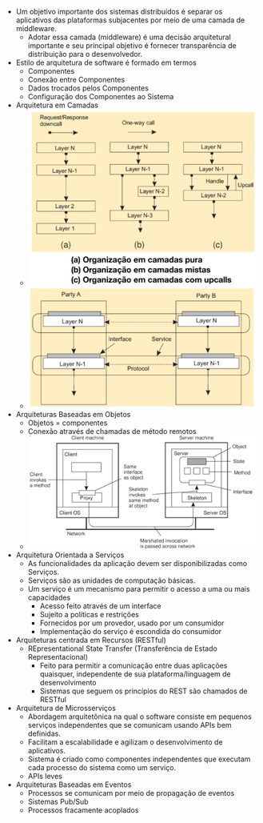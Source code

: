 - Um objetivo importante dos sistemas distribuídos é separar os aplicativos das plataformas subjacentes por meio de uma camada de middleware.
	- Adotar essa camada (middleware) é uma decisão arquitetural importante e seu principal objetivo é fornecer transparência de distribuição para o desenvolvedor.
- Estilo de arquitetura de software é formado em termos
	- Componentes
	- Conexão entre Componentes
	- Dados trocados pelos Componentes
	- Configuração dos Componentes ao Sistema
- Arquitetura em Camadas
	- ![image.png](../assets/image_1677163759171_0.png)
	- ![image.png](../assets/image_1677163767662_0.png)
- Arquiteturas Baseadas em Objetos
	- Objetos = componentes
	- Conexão através de chamadas de método remotos
	- ![image.png](../assets/image_1677163849319_0.png)
- Arquitetura Orientada a Serviços
	- As funcionalidades da aplicação devem ser disponibilizadas como Serviços.
	- Serviços são as unidades de computação básicas.
	- Um serviço é um mecanismo para permitir o acesso a uma ou mais capacidades
		- Acesso feito através de um interface
		- Sujeito a políticas e restrições
		- Fornecidos por um provedor, usado por um consumidor
		- Implementação do serviço é escondida do consumidor
- Arquiteturas centrada em Recursos (RESTful)
	- REpresentational State Transfer (Transferência de Estado Representacional)
		- Feito para permitir a comunicação entre duas aplicações quaisquer, independente de sua plataforma/linguagem de desenvolvimento
		- Sistemas que seguem os princípios do REST são chamados de RESTful
- Arquitetura de Microsserviços
	- Abordagem arquitetônica na qual o software consiste em pequenos serviços independentes que se comunicam usando APIs bem definidas.
	- Facilitam a escalabilidade e agilizam o desenvolvimento de aplicativos.
	- Sistema é criado como componentes independentes que executam cada processo do sistema como um serviço.
	- APIs leves
- Arquiteturas Baseadas em Eventos
	- Processos se comunicam por meio de propagação de eventos
	- Sistemas Pub/Sub
	- Processos fracamente acoplados